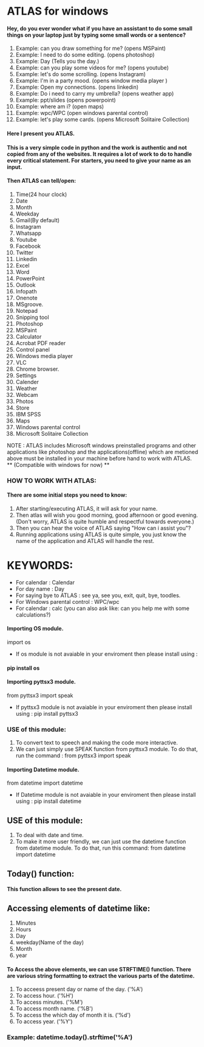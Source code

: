 # ATLAS for windows
#### Hey, do you ever wonder what if you have an assistant to do some small things on your laptop just by typing some small words or a sentence?
1. Example: can you draw something for me?
   (opens MSPaint)
2. Example: I need to do some editing.
   (opens photoshop)
3. Example: Day 
   (Tells you the day.)
4. Example: can you play some videos for me?
   (opens youtube)
5. Example: let's do some scrolling.
   (opens Instagram)
6. Example: I'm in a party mood.
   (opens window media player )
7. Example: Open my connections.
   (opens linkedin)
8. Example: Do i need to carry my umbrella?
   (opens weather app)
9. Example: ppt/slides
   (opens powerpoint)
10. Example: where am i?
    (open maps)
11. Example: wpc/WPC
    (open windows parental control)
12. Example: let's play some cards. 
    (opens Microsoft Solitaire Collection)

#### Here I present you ATLAS.
#### This is a very simple code in python and the work is authentic and not copied from any of the     websites. It requires a lot of work to do to handle every critical statement. For starters, you need to give your name as an input.
#### Then ATLAS can tell/open:
1. Time(24 hour clock)
2. Date 
3. Month 
4. Weekday
5. Gmail(By default)
6. Instagram
7. Whatsapp
8. Youtube
9. Facebook
10. Twitter
11. Linkedin
12. Excel
13. Word
14. PowerPoint
15. Outlook
16. Infopath
17. Onenote
18. MSgroove.
19. Notepad
20. Snipping tool
21. Photoshop
22. MSPaint
23. Calculator
24. Acrobat PDF reader
25. Control panel
26. Windows media player
27. VLC
28. Chrome browser.
29. Settings
30. Calender
31. Weather
32. Webcam
33. Photos
34. Store
35. IBM SPSS
36. Maps
37. Windows parental control
38. Microsoft Solitaire Collection

NOTE : ATLAS includes Microsoft windows preinstalled programs and other applications like photoshop and the applications(offline) which are metioned above must be installed in your machine before hand to work with ATLAS.
** (Compatible with windows for now) **


### HOW TO WORK WITH ATLAS:
#### There are some initial steps you need to know:
1. After starting/executing ATLAS, it will ask for your name.
2. Then atlas will wish you good morning, good afternoon or good evening. (Don't                                                  worry, ATLAS is quite humble and respectful towards everyone.)
3. Then you can hear the voice of ATLAS saying "How can i assist you"?
4. Running applications using ATLAS is quite simple, you just know the name of the application and ATLAS will handle the rest.

# KEYWORDS:
* For calendar : Calendar
* For day name : Day
* For saying bye to ATLAS : see ya, see you, exit, quit, bye, toodles.
* For Windows parental control : WPC/wpc
* For calendar : calc (you can also ask like: can you help me with some calculations?)

#### Importing OS module.
import os


* If os module is not avaiable in your enviroment then please install using :
#### pip install os


#### Importing pyttsx3 module.
from pyttsx3 import speak

* If pyttsx3 module is not avaiable in your enviroment then please install using : pip install pyttsx3

### USE of this module:
1. To convert text to speech and making the code more interactive.
2. We can just simply use SPEAK function from pyttsx3 module. To do that, run the command : from pyttsx3 import speak


#### Importing Datetime module.
from datetime import datetime

* If Datetime module is not avaiable in your enviroment then please install using : pip install datetime

## USE of this module:
1. To deal with date and time.
2. To make it more user friendly, we can just use the datetime function from datetime module. To do that, run this command:        from datetime import datetime

## Today() function: 

#### This function allows to see the present date.

## Accessing elements of datetime like:
1. Minutes
2. Hours
3. Day
4. weekday(Name of the day)
5. Month
6. year

#### To Access the above elements, we can use STRFTIME() function. There are various string formatting to extract the various parts of the datetime.
1. To acceess present day or name of the day. ('%A')
2. To access hour. ('%H')
3. To access minutes. ('%M')
4. To access month name. ('%B')
5. To access the which day of month it is. ('%d')
6. To access year. ('%Y')

### Example: datetime.today().strftime('%A') 
